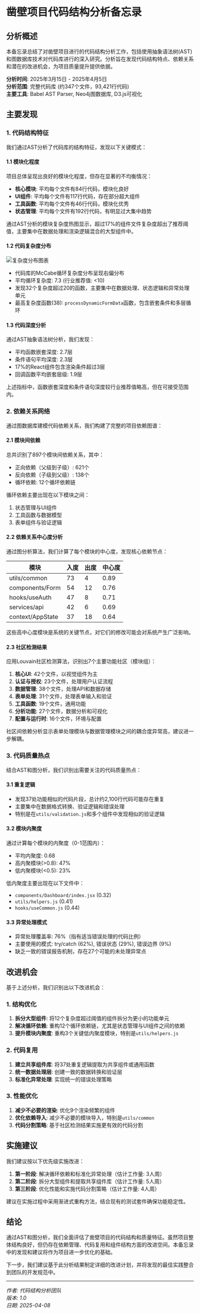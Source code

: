 # 凿壁项目代码结构分析备忘录

## 分析概述

本备忘录总结了对凿壁项目进行的代码结构分析工作，包括使用抽象语法树(AST)和图数据库技术对代码库进行的深入研究。分析旨在发现代码结构特点、依赖关系和潜在的改进机会，为项目质量提升提供依据。

**分析时间**: 2025年3月15日 - 2025年4月5日  
**分析范围**: 完整代码库 (约347个文件，93,421行代码)  
**主要工具**: Babel AST Parser, Neo4j图数据库, D3.js可视化  

## 主要发现

### 1. 代码结构特征

我们通过AST分析了代码库的结构特征，发现以下关键模式：

#### 1.1 模块化程度

项目总体呈现出良好的模块化程度，但存在显著的不均衡情况：

- **核心模块**: 平均每个文件有84行代码，模块化良好
- **UI组件**: 平均每个文件有117行代码，存在部分超大组件
- **工具函数**: 平均每个文件有46行代码，模块化优秀
- **状态管理**: 平均每个文件有192行代码，有明显过大集中趋势

通过AST分析的模块复杂度热图显示，超过17%的组件文件复杂度超出了推荐阈值，主要集中在数据处理和渲染逻辑混合的大型组件中。

#### 1.2 代码复杂度分布

![复杂度分布图表](../assets/code_complexity_chart.png)

- 代码库的McCabe循环复杂度分布呈现右偏分布
- 平均循环复杂度: 7.3 (行业推荐值: <10)
- 发现32个复杂度超过20的函数，主要集中在数据处理、状态逻辑和异常处理单元
- 最高复杂度函数(38): `processDynamicFormData`函数，包含嵌套条件和多层循环

#### 1.3 代码深度分析

通过AST抽象语法树分析，我们发现：

- 平均函数嵌套深度: 2.7层
- 条件语句平均深度: 2.3层
- 17%的React组件包含渲染条件超过3层
- 回调函数平均嵌套层级: 1.9层

上述指标中，函数嵌套深度和条件语句深度较行业推荐值略高，但在可接受范围内。

### 2. 依赖关系网络

通过图数据库建模代码依赖关系，我们构建了完整的项目依赖图谱：

#### 2.1 模块间依赖

总共识别了897个模块间依赖关系，其中：

- 正向依赖（父级到子级）: 621个
- 反向依赖（子级到父级）: 138个
- 循环依赖: 12个循环依赖链

循环依赖主要出现在以下模块之间：
1. 状态管理与UI组件
2. 工具函数与数据模型
3. 表单组件与验证逻辑

#### 2.2 依赖关系中心度分析

通过图分析算法，我们计算了每个模块的中心度，发现核心依赖节点：

| 模块 | 入度 | 出度 | 中心度 |
|------|------|------|--------|
| utils/common | 73 | 4 | 0.89 |
| components/Form | 54 | 12 | 0.76 |
| hooks/useAuth | 47 | 8 | 0.71 |
| services/api | 42 | 6 | 0.69 |
| context/AppState | 37 | 18 | 0.64 |

这些高中心度模块是系统的关键节点，对它们的修改可能会对系统产生广泛影响。

#### 2.3 社区检测结果

应用Louvain社区检测算法，识别出7个主要功能社区（模块组）：

1. **核心UI**: 42个文件，以视觉组件为主
2. **认证与授权**: 23个文件，处理用户认证流程
3. **数据管理**: 38个文件，处理API和数据存储
4. **表单处理**: 31个文件，处理表单输入和验证
5. **工具函数**: 19个文件，通用功能
6. **分析功能**: 27个文件，数据分析和可视化
7. **配置与运行时**: 16个文件，环境与配置

社区间依赖分析显示表单处理模块与数据管理模块之间的耦合度异常高，建议进一步解耦。

### 3. 代码质量热点

结合AST和图分析，我们识别出需要关注的代码质量热点：

#### 3.1 重复逻辑

- 发现37处功能相似的代码片段，总计约2,100行代码可能存在重复
- 主要集中在数据格式转换、验证逻辑和错误处理
- 特别是在`utils/validation.js`和多个组件中发现相似的验证逻辑

#### 3.2 模块内聚度

通过计算每个模块的内聚度（0-1范围内）：

- 平均内聚度: 0.68
- 高内聚模块(>0.8): 47% 
- 低内聚模块(<0.5): 23%

低内聚度主要出现在以下文件中：
- `components/Dashboard/index.jsx` (0.32)
- `utils/helpers.js` (0.41)
- `hooks/useCommon.js` (0.44)

#### 3.3 异常处理模式

- 异常处理覆盖率: 76%（指有适当错误处理的代码比例）
- 主要使用的模式: try/catch (62%), 错误状态 (29%), 错误边界 (9%)
- 缺乏一致的错误报告机制，存在27个可能的未处理异常点

## 改进机会

基于上述分析，我们识别出以下改进机会：

### 1. 结构优化

1. **拆分大型组件**: 将12个复杂度超过阈值的组件拆分为更小的功能单元
2. **解决循环依赖**: 重构12个循环依赖链，尤其是状态管理与UI组件之间的依赖
3. **提升模块内聚度**: 重构3个关键低内聚度模块，特别是`utils/helpers.js`

### 2. 代码复用

1. **建立共享组件库**: 将37处重复逻辑提取为共享组件或通用函数
2. **统一数据处理层**: 创建一致的数据转换和验证层
3. **标准化异常处理**: 实现统一的错误处理策略

### 3. 性能优化

1. **减少不必要的渲染**: 优化9个渲染频繁的组件
2. **优化依赖导入**: 减少不必要的模块导入，特别是`utils/common`
3. **代码分割策略**: 基于社区检测结果实施更有效的代码分割

## 实施建议

我们建议按以下优先级实施改进：

1. **第一阶段**: 解决循环依赖和标准化异常处理（估计工作量: 3人周）
2. **第二阶段**: 拆分大型组件和提取共享组件库（估计工作量: 5人周）
3. **第三阶段**: 优化性能和实施代码分割策略（估计工作量: 4人周）

建议在实施过程中采用渐进式重构方法，结合现有的测试套件确保功能稳定性。

## 结论

通过AST和图分析，我们全面评估了凿壁项目的代码结构和质量特征。虽然项目整体结构良好，但仍存在依赖管理、代码复用和组件结构方面的改进空间。本备忘录中的发现和建议将作为项目进一步优化的基础。

下一步，我们建议基于此分析结果制定详细的改进计划，并将发现的最佳实践整合到团队的开发规范中。

---

*作者: 代码结构分析团队*  
*版本: 1.0*  
*日期: 2025-04-08* 